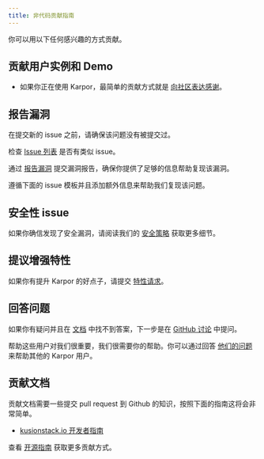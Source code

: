 ```yaml
---
title: 非代码贡献指南
---
```

你可以用以下任何感兴趣的方式贡献。

## 贡献用户实例和 Demo

* 如果你正在使用 Karpor，最简单的贡献方式就是 [向社区表达感谢](https://github.com/KusionStack/karpor/issues/343)。

## 报告漏洞

在提交新的 issue 之前，请确保该问题没有被提交过。

检查 [Issue 列表](https://github.com/KusionStack/karpor/issues) 是否有类似 issue。

通过 [报告漏洞](https://github.com/KusionStack/karpor/issues/new?assignees=&labels=kind%2Fbug&projects=&template=bug-report.yaml) 提交漏洞报告，确保你提供了足够的信息帮助复现该漏洞。

遵循下面的 issue 模板并且添加额外信息来帮助我们复现该问题。

## 安全性 issue

如果你确信发现了安全漏洞，请阅读我们的 [安全策略](https://github.com/KusionStack/karpor/blob/main/SECURITY.md) 获取更多细节。

## 提议增强特性

如果你有提升 Karpor 的好点子，请提交 [特性请求](https://github.com/KusionStack/karpor/issues/new?assignees=&labels=kind%2Ffeature&projects=&template=enhancement.yaml)。

## 回答问题

如果你有疑问并且在 [文档](https://www.kusionstack.io/karpor/) 中找不到答案，下一步是在 [GitHub 讨论](https://github.com/KusionStack/karpor/discussions) 中提问。

帮助这些用户对我们很重要，我们很需要你的帮助。你可以通过回答 [他们的问题](https://github.com/KusionStack/karpor/discussions) 来帮助其他的 Karpor 用户。

## 贡献文档

贡献文档需要一些提交 pull request 到 Github 的知识，按照下面的指南这将会非常简单。

* [kusionstack.io 开发者指南](https://github.com/KusionStack/kusionstack.io/blob/main/README.md)

查看 [开源指南](https://opensource.guide/how-to-contribute/) 获取更多贡献方式。
